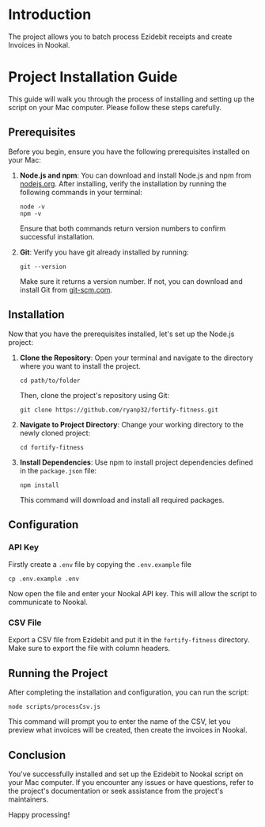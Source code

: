 # Introduction

The project allows you to batch process Ezidebit receipts and create Invoices in Nookal.

# Project Installation Guide

This guide will walk you through the process of installing and setting up the script on your Mac computer. Please follow these steps carefully.

## Prerequisites

Before you begin, ensure you have the following prerequisites installed on your Mac:

1. **Node.js and npm**: You can download and install Node.js and npm from [nodejs.org](https://nodejs.org/). After installing, verify the installation by running the following commands in your terminal:

   ```shell
   node -v
   npm -v
   ```

   Ensure that both commands return version numbers to confirm successful installation.

2. **Git**: Verify you have git already installed by running:

   ```shell
   git --version
   ```

   Make sure it returns a version number. If not, you can download and install Git from [git-scm.com](https://git-scm.com/).

## Installation

Now that you have the prerequisites installed, let's set up the Node.js project:

1. **Clone the Repository**: Open your terminal and navigate to the directory where you want to install the project.

   ```shell
   cd path/to/folder
   ```

   Then, clone the project's repository using Git:

   ```shell
   git clone https://github.com/ryanp32/fortify-fitness.git
   ```

2. **Navigate to Project Directory**: Change your working directory to the newly cloned project:

   ```shell
   cd fortify-fitness
   ```

3. **Install Dependencies**: Use npm to install project dependencies defined in the `package.json` file:

   ```shell
   npm install
   ```

   This command will download and install all required packages.

## Configuration

### API Key

Firstly create a `.env` file by copying the `.env.example` file

```shell
cp .env.example .env
```

Now open the file and enter your Nookal API key. This will allow the script to communicate to Nookal.

### CSV File

Export a CSV file from Ezidebit and put it in the `fortify-fitness` directory. Make sure to export the file with column headers.

## Running the Project

After completing the installation and configuration, you can run the script:

```shell
node scripts/processCsv.js
```

This command will prompt you to enter the name of the CSV, let you preview what invoices will be created, then create the invoices in Nookal.

## Conclusion

You've successfully installed and set up the Ezidebit to Nookal script on your Mac computer. If you encounter any issues or have questions, refer to the project's documentation or seek assistance from the project's maintainers.

Happy processing!
